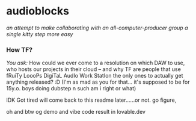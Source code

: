 # audioblocks

*an attempt to make collaborating with an all-computer-producer group a single kitty step more easy*


### How TF?

*You ask:* How could we ever come to a resolution on which DAW to use, who hosts our projects in their cloud – and why TF are people that use fRuiTy LoooPs DigiTaL AudIo Work StatIon the only ones to actually get anything released? :D (I'm as mad as you for that... it's supposed to be for 15y.o. boys doing dubstep n such am i right or what)



IDK Got tired will come back to this readme later......or not. go figure, 

oh and btw og demo and vibe code result  in lovable.dev

